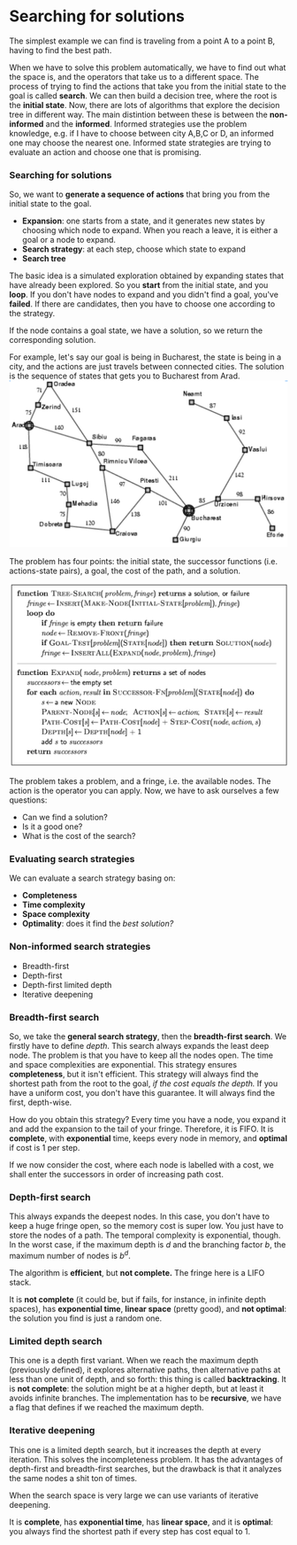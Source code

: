 # Searching for solutions

The simplest example we can find is traveling from a point A to a point B, having to find the best path.

When we have to solve this problem automatically, we have to find out what the space is, and the operators that take us to a different space. The process of trying to find the actions that take you from the initial state to the goal is called **search**. We can then build a decision tree, where the root is the **initial state**. Now, there are lots of algorithms that explore the decision tree in different way. The main distintion between these is between the **non-informed** and the **informed**. Informed strategies use the problem knowledge, e.g. if I have to choose between city A,B,C or D, an informed one may choose the nearest one. Informed state strategies are trying to evaluate an action and choose one that is promising.

### Searching for solutions

So, we want to **generate a sequence of actions** that bring you from the initial state to the goal. 

- **Expansion**: one starts from a state, and it generates new states by choosing which node to expand. When you reach a leave, it is either a goal or a node to expand.
- **Search strategy**: at each step, choose which state to expand
- **Search tree**

The basic idea is a simulated exploration obtained by expanding states that have already been explored. So you **start** from the initial state, and you **loop**. If you don't have nodes to expand and you didn't find a goal, you've **failed**. If there are candidates, then you have to choose one according to the strategy. 

If the node contains a goal state, we have a solution, so we return the corresponding solution. 

For example, let's say our goal is being in Bucharest, the state is being in a city, and the actions are just travels between connected cities. The solution is the sequence of states that gets you to Bucharest from Arad. ![Cities example](./res/map-cities.png)

The problem has four points: the initial state, the successor functions (i.e. actions-state pairs), a goal, the cost of the path, and a solution.

![Tree search algorithm](./res/tree-search-algo.png)

The problem takes a problem, and a fringe, i.e. the available nodes. The action is the operator you can apply. Now, we have to ask ourselves a few questions:

- Can we find a solution?
- Is it a good one?
- What is the cost of the search?

### Evaluating search strategies

We can evaluate a search strategy basing on:

- **Completeness**
- **Time complexity**
- **Space complexity**
- **Optimality**: does it find the *best solution?*

### Non-informed search strategies

- Breadth-first
- Depth-first
- Depth-first limited depth
- Iterative deepening

### Breadth-first search

So, we take the **general search strategy**, then the **breadth-first search**. We firstly have to define *depth*. This search always expands the least deep node. The problem is that you have to keep all the nodes open. The time and space complexities are exponential. This strategy ensures **completeness**, but it isn't efficient. This strategy will always find the shortest path from the root to the goal, *if the cost equals the depth.* If you have a uniform cost, you don't have this guarantee. It will always find the first, depth-wise. 

How do you obtain this strategy? Every time you have a node, you expand it and add the expansion to the tail of your fringe. Therefore, it is FIFO. It is **complete**, with **exponential** time, keeps every node in memory, and **optimal** if cost is 1 per step.

If we now consider the cost, where each node is labelled with a cost, we shall enter the successors in order of increasing path cost.

### Depth-first search

This always expands the deepest nodes. In this case, you don't have to keep a huge fringe open, so the memory cost is super low. You just have to store the nodes of a path. The temporal complexity is exponential, though. In the worst case, if the maximum depth is $d$ and the branching factor $b$, the maximum number of nodes is $b^d$. 

The algorithm is **efficient**, but **not complete.** The fringe here is a LIFO stack. 

It is **not complete** (it could be, but if fails, for instance, in infinite depth spaces), has **exponential time**, **linear space** (pretty good), and **not optimal**: the solution you find is just a random one. 

### Limited depth search

This one is a depth first variant. When we reach the maximum depth (previously defined), it explores alternative paths, then alternative paths at less than one unit of depth, and so forth: this thing is called **backtracking**. It is **not complete**: the solution might be at a higher depth, but at least it avoids infinite branches. The implementation has to be **recursive**, we have a flag that defines if we reached the maximum depth. 

### Iterative deepening

This one is a limited depth search, but it increases the depth at every iteration. This solves the incompleteness problem. It has the advantages of depth-first and breadth-first searches, but the drawback is that it analyzes the same nodes a shit ton of times. 

When the search space is very large we can use variants of iterative deepening.

It is **complete**, has **exponential time**, has **linear space**, and it is **optimal**: you always find the shortest path if every step has cost equal to 1.

